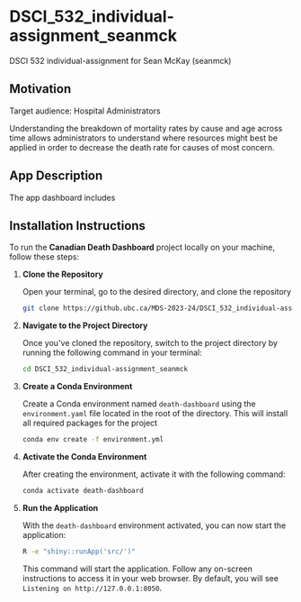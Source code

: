 # DSCI_532_individual-assignment_seanmck

DSCI 532 individual-assignment for Sean McKay (seanmck)

## Motivation

Target audience: Hospital Administrators

Understanding the breakdown of mortality rates by cause and age across time allows administrators to understand where resources might best be applied in order to decrease the death rate for causes of most concern.

## App Description 

The app dashboard includes 

## Installation Instructions

To run the **Canadian Death Dashboard** project locally on your machine, follow these steps:

1. **Clone the Repository**

    Open your terminal, go to the desired directory, and clone the repository

    ```bash
    git clone https://github.ubc.ca/MDS-2023-24/DSCI_532_individual-assignment_seanmck.git
    ```

2. **Navigate to the Project Directory**

    Once you've cloned the repository, switch to the project directory by running the following command in your terminal:

    ```bash
    cd DSCI_532_individual-assignment_seanmck
    ```

3. **Create a Conda Environment**

    Create a Conda environment named `death-dashboard` using the `environment.yaml` file located in the root of the directory. This will install all required packages for the project

    ```bash
    conda env create -f environment.yml
    ```

4. **Activate the Conda Environment**

    After creating the environment, activate it with the following command:

    ```bash
    conda activate death-dashboard
    ```

5. **Run the Application**

    With the `death-dashboard` environment activated, you can now start the application:

    ```bash
    R -e "shiny::runApp('src/')"
    ```

    This command will start the application. Follow any on-screen instructions to access it in your web browser.
    By default, you will see `Listening on http://127.0.0.1:8050`.
